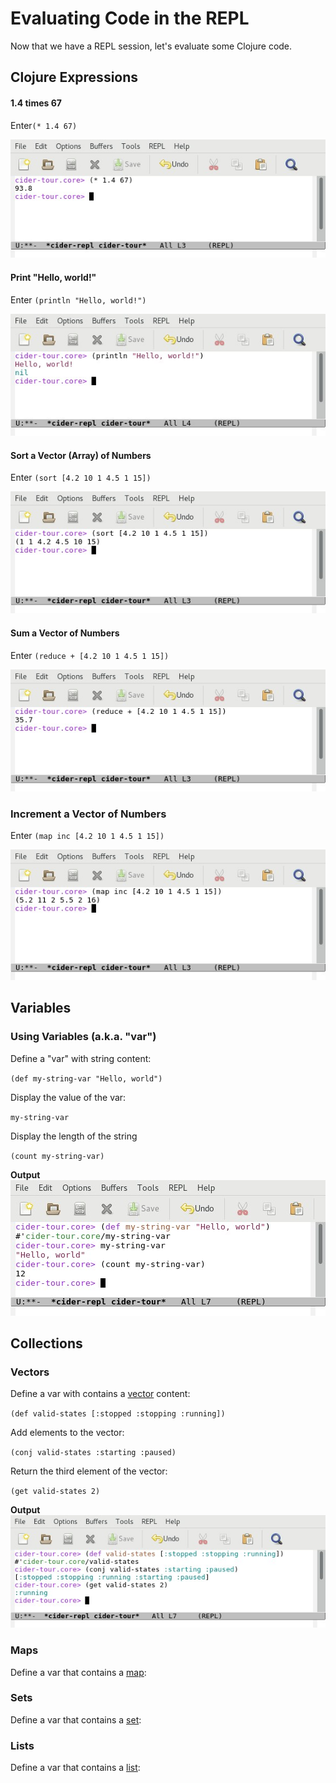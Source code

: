 # Evaluating Code in the REPL

Now that we have a REPL session, let's evaluate some Clojure code.

## Clojure Expressions

#### 1.4 times 67 
Enter`(* 1.4 67)`

![REPL Screenshot - 1.4 * 67](images/repl_expr_mult.jpg)

#### Print "Hello, world!"
Enter `(println "Hello, world!")`

![REPL Screenshot - Hello, world!](images/repl_hello_world.jpg)

#### Sort a Vector (Array) of Numbers
Enter `(sort [4.2 10 1 4.5 1 15])`

![REPL Screenshot - Vector Sort](images/repl_expr_sort.jpg)

#### Sum a Vector of Numbers
Enter `(reduce + [4.2 10 1 4.5 1 15])`

![REPL Screenshot - Sum](images/repl_expr_reduce.jpg)

### Increment a Vector of Numbers
Enter `(map inc [4.2 10 1 4.5 1 15])`

![REPL Screenshot - Sum](images/repl_expr_map.jpg)


## Variables

### Using Variables (a.k.a. "var")

Define a "var" with string content:

`(def my-string-var "Hello, world")`

Display the value of the var:

`my-string-var`

Display the length of the string

`(count my-string-var)`

**Output**
![REPL Screenshot - Using Vars](images/repl_var_use.jpg)


## Collections

### Vectors

Define a var with contains a [vector](https://clojure.org/reference/data_structures#Vectors) content:

`(def valid-states [:stopped :stopping :running])`

Add elements to the vector:

`(conj valid-states :starting :paused)`

Return the third element of the vector:

`(get valid-states 2)`

**Output**
![REPL Screenshot - Using Vectors](images/repl_coll_vector.jpg)

### Maps

Define a var that contains a [map](https://clojure.org/reference/data_structures#Maps):

### Sets

Define a var that contains a [set](https://clojure.org/reference/data_structures#Sets):


### Lists

Define a var that contains a [list](https://clojure.org/reference/data_structures#Lists):






